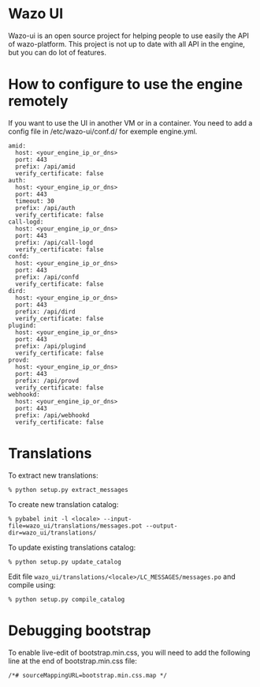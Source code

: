 # Wazo UI

Wazo-ui is an open source project for helping people to use easily the API of wazo-platform. This project is not up to date with all API in the engine, but you can do lot of features.

# How to configure to use the engine remotely

If you want to use the UI in another VM or in a container.
You need to add a config file in /etc/wazo-ui/conf.d/ for exemple engine.yml.

```
amid:
  host: <your_engine_ip_or_dns>
  port: 443
  prefix: /api/amid
  verify_certificate: false
auth:
  host: <your_engine_ip_or_dns>
  port: 443
  timeout: 30
  prefix: /api/auth
  verify_certificate: false
call-logd:
  host: <your_engine_ip_or_dns>
  port: 443
  prefix: /api/call-logd
  verify_certificate: false
confd:
  host: <your_engine_ip_or_dns>
  port: 443
  prefix: /api/confd
  verify_certificate: false
dird:
  host: <your_engine_ip_or_dns>
  port: 443
  prefix: /api/dird
  verify_certificate: false
plugind:
  host: <your_engine_ip_or_dns>
  port: 443
  prefix: /api/plugind
  verify_certificate: false
provd:
  host: <your_engine_ip_or_dns>
  port: 443
  prefix: /api/provd
  verify_certificate: false
webhookd:
  host: <your_engine_ip_or_dns>
  port: 443
  prefix: /api/webhookd
  verify_certificate: false
```

# Translations

To extract new translations:

    % python setup.py extract_messages

To create new translation catalog:

    % pybabel init -l <locale> --input-file=wazo_ui/translations/messages.pot --output-dir=wazo_ui/translations/


To update existing translations catalog:

    % python setup.py update_catalog

Edit file `wazo_ui/translations/<locale>/LC_MESSAGES/messages.po` and compile
using:

    % python setup.py compile_catalog

# Debugging bootstrap

To enable live-edit of bootstrap.min.css, you will need to add the following line at the end of
bootstrap.min.css file:

    /*# sourceMappingURL=bootstrap.min.css.map */


